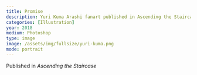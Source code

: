```yaml
---
title: Promise
description: Yuri Kuma Arashi fanart published in Ascending the Staircase fanzine, 2018. Illustration in Photoshop.
categories: [Illustration]
year: 2018
medium: Photoshop
type: image
image: /assets/img/fullsize/yuri-kuma.png
mode: portrait
---
```


Published in *Ascending the Staircase*